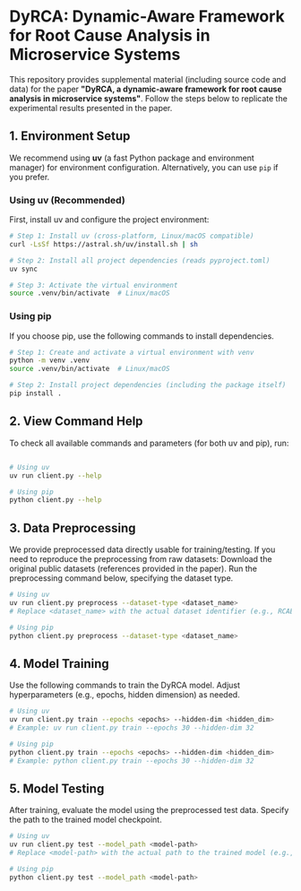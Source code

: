 # DyRCA: Dynamic-Aware Framework for Root Cause Analysis in Microservice Systems

This repository provides supplemental material (including source code and data) for the paper **"DyRCA, a dynamic-aware framework for root cause analysis in microservice systems"**. Follow the steps below to replicate the experimental results presented in the paper.


## 1. Environment Setup

We recommend using **uv** (a fast Python package and environment manager) for environment configuration. Alternatively, you can use `pip` if you prefer.


### Using uv (Recommended)

First, install uv and configure the project environment:
```bash
# Step 1: Install uv (cross-platform, Linux/macOS compatible)
curl -LsSf https://astral.sh/uv/install.sh | sh

# Step 2: Install all project dependencies (reads pyproject.toml)
uv sync

# Step 3: Activate the virtual environment
source .venv/bin/activate  # Linux/macOS

```

### Using pip

If you choose pip, use the following commands to install dependencies.

```bash
# Step 1: Create and activate a virtual environment with venv
python -m venv .venv
source .venv/bin/activate  # Linux/macOS

# Step 2: Install project dependencies (including the package itself)
pip install .
```

## 2. View Command Help

To check all available commands and parameters (for both uv and pip), run:

```bash

# Using uv
uv run client.py --help

# Using pip
python client.py --help

```

## 3. Data Preprocessing

We provide preprocessed data directly usable for training/testing. If you need to reproduce the preprocessing from raw datasets:
Download the original public datasets (references provided in the paper).
Run the preprocessing command below, specifying the dataset type.

```bash
# Using uv
uv run client.py preprocess --dataset-type <dataset_name>
# Replace <dataset_name> with the actual dataset identifier (e.g., RCAEval_re2_ob)

# Using pip
python client.py preprocess --dataset-type <dataset_name>

```

## 4. Model Training

Use the following commands to train the DyRCA model. Adjust hyperparameters (e.g., epochs, hidden dimension) as needed.

```bash
# Using uv
uv run client.py train --epochs <epochs> --hidden-dim <hidden_dim>
# Example: uv run client.py train --epochs 30 --hidden-dim 32

# Using pip
python client.py train --epochs <epochs> --hidden-dim <hidden_dim>
# Example: python client.py train --epochs 30 --hidden-dim 32

```

## 5. Model Testing

After training, evaluate the model using the preprocessed test data. Specify the path to the trained model checkpoint.

```bash
# Using uv
uv run client.py test --model_path <model-path>
# Replace <model-path> with the actual path to the trained model (e.g., "./dyrca_best.pth")

# Using pip
python client.py test --model_path <model-path>

```
